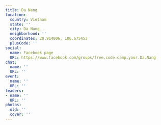 ```yaml
---
title: Da Nang
location:
  country: Vietnam
  state: ''
  city: Da Nang
  neighborhood: ''
  coordinates: 20.914006, 106.675453
  plusCode: ''
social:
  name: Facebook page
  URL: https://www.facebook.com/groups/free.code.camp.your.Da.Nang
chat:
  name: ''
  URL: ''
event:
  name: ''
  URL: ''
leaders:
- name: ''
  URL: ''
photos:
  old: ''
  cover: ''
---
```

